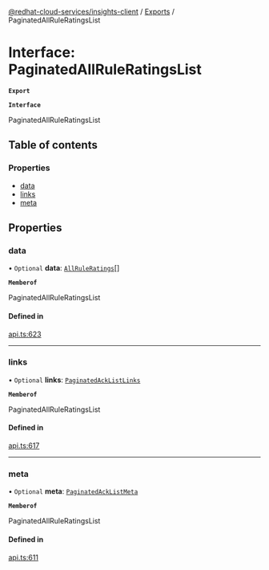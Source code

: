 [@redhat-cloud-services/insights-client](../README.md) / [Exports](../modules.md) / PaginatedAllRuleRatingsList

# Interface: PaginatedAllRuleRatingsList

**`Export`**

**`Interface`**

PaginatedAllRuleRatingsList

## Table of contents

### Properties

- [data](PaginatedAllRuleRatingsList.md#data)
- [links](PaginatedAllRuleRatingsList.md#links)
- [meta](PaginatedAllRuleRatingsList.md#meta)

## Properties

### data

• `Optional` **data**: [`AllRuleRatings`](AllRuleRatings.md)[]

**`Memberof`**

PaginatedAllRuleRatingsList

#### Defined in

[api.ts:623](https://github.com/RedHatInsights/javascript-clients/blob/master/packages/insights/api.ts#L623)

___

### links

• `Optional` **links**: [`PaginatedAckListLinks`](PaginatedAckListLinks.md)

**`Memberof`**

PaginatedAllRuleRatingsList

#### Defined in

[api.ts:617](https://github.com/RedHatInsights/javascript-clients/blob/master/packages/insights/api.ts#L617)

___

### meta

• `Optional` **meta**: [`PaginatedAckListMeta`](PaginatedAckListMeta.md)

**`Memberof`**

PaginatedAllRuleRatingsList

#### Defined in

[api.ts:611](https://github.com/RedHatInsights/javascript-clients/blob/master/packages/insights/api.ts#L611)
